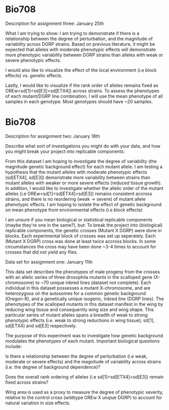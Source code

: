 
# Bio708
Description for assignment three: January 25th 

What I am trying to show: 
I am trying to demonstrate if there is a relationship between the degree of perturbation, and the magnitude of variability across DGRP strains. Based on previous literature, it might be expected that alleles with moderate phenotypic effects will demonstrate more phenotypic variability between DGRP strains than alleles with weak or severe phenotypic effects. 

I would also like to visualize the effect of the local environment (i.e block effects) vs. genetic effects. 

Lastly, I would like to visualize if the rank order of alleles remains fixed as OREw<sd[1]<sd[E3]<sd[ETX4]) across strains. 
To assess the phenotypes of each mutant/DGRP line combination, I will use the mean phenotype of all samples in each genotype. Most genotypes should have ~20 samples.   


# Bio708
Description for assignment two: January 18th 

Describe what sort of investigations you might do with your data, and how you might break your project into replicable components: 

From this dataset I am hoping to investigate the degree of variability (the magnitude genetic background effect) for each mutant allele. I am testing a hypothesis that the mutant alleles with moderate phenotypic effects (sd[ETX4], sd[E3]) demonstrate more variability between strains than mutant alleles with weaker or more severe effects (reduced tissue growth). In addition, I would like to investigate whether the allelic order of the mutant alleles (i.e OREw<sd[1]<sd[ETX4]<sd[E3]) remains consistent accross strains, and there is no reordering (weak -> severe) of mutant allele phenotypic effects. I am hoping to isolate the effect of genetic background on mean phenotype from environmental effects (i.e block effects)

I am unsure if you mean biological or statistical replicable components (maybe they're one in the same?), but: 
To break the project into (biological) replicable components, the genetic crosses (Mutant X DGRP) were done in blocks. Each experimental block of crosses was set up seperately. Each (Mutant X DGRP) cross was done at least twice accross blocks. In some circumstances the cross may have been done ~3-4 times to account for crosses that did not yield any flies. 


Data set for assignment one: January 11th 

This data set describes the phenotypes of male progeny from the crosses with an allelic series of three drosophila mutants in the scalloped gene (X-chromosome) to ~70 unique inbred lines (dataset not complete). Each individual in this dataset possesses a mutant X-chromosome, and are heterozygous on the autosomes for a common genetic background (Oregon-R), and a genetically unique isogenic, inbred line (DGRP lines). The phenotypes of the scalloped mutants in this dataset manifest in the wing by reducing wing tissue and consequently wing size and wing shape. This particular series of mutant alleles spans a breadth of weak to strong phenotypic effects (i.e. weak to strong reductions in wing tissue); sd[1], sd[ETX4] and sd[E3] respectively.

The purpose of this experiment was to investigate how genetic background modulates the phenotypes of each mutant. Important biological questions include: 

Is there a relationship between the degree of perturbation (i.e weak, moderate or severe effects) and the magnitude of variability across strains (i.e. the degree of background dependence)?

Does the overall rank ordering of alleles (i.e sd[1]<sd[ETX4]<sd[E3]) remain fixed across strains?

Wing area is used as a proxy to measure the degree of phenotypic severity, relative to the control cross (wildtype OREw X unqiue DGRP) to account for natural variation in size effects. 

